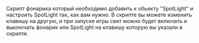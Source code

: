 Скрипт фонарика который необходимо добавить к обьекту "SpotLight" и настроить SpotLight так, как вам нужно. В скрипте вы можете изменить клавишу на другую,
и при запуске игры свет можно будет включать и выключать фонарик или SpotLight на клавишу которую вы указали в скрипте.
